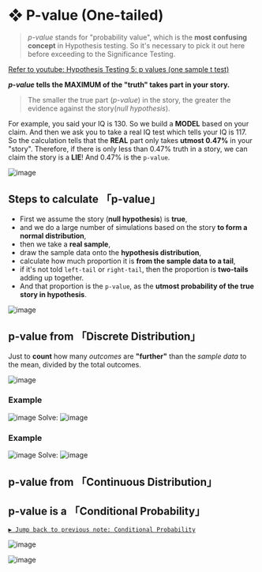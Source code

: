 # ❖ P-value (One-tailed)

> _p-value_ stands for "probability value", which is the **most confusing concept** in Hypothesis testing. So it's necessary to pick it out here before exceeding to the Significance Testing.

[Refer to youtube: Hypothesis Testing 5: p values (one sample t test)](https://www.youtube.com/watch?v=WojcyhC7EVc)

**_p-value_ tells the MAXIMUM of the "truth" takes part in your story.**

> The smaller the true part (_p-value_) in the story, the greater the evidence against the story(_null hypothesis_).

For example, you said your IQ is 130. So we build a **MODEL** based on your claim. And then we ask you to take a real IQ test which tells your IQ is 117. So the calculation tells that the **REAL** part only takes **utmost 0.47%** in your "story". Therefore, if there is only less than 0.47% truth in a story, we can claim the story is a **LIE**! And 0.47% is the `p-value`.

![image](https://user-images.githubusercontent.com/14041622/45283471-8e853980-b510-11e8-8207-5f50e8ed33dd.png)


## Steps to calculate 「p-value」

- First we assume the story (__null hypothesis__) is **true**,
- and we do a large number of simulations based on the story **to form a normal distribution**,
- then we take a **real sample**, 
- draw the sample data onto the **hypothesis distribution**,
- calculate how much proportion it is **from the sample data to a tail**,
- if it's not told `left-tail` or `right-tail`, then the proportion is **two-tails** adding up together.
- And that proportion is the `p-value`, as the **utmost probability of the true story in hypothesis**.

![image](https://user-images.githubusercontent.com/14041622/45207840-b62f9400-b2bb-11e8-9ea6-87b7dd1c69de.png)


## p-value from 「Discrete Distribution」

Just to **count** how many _outcomes_ are **"further"** than the _sample data_ to the mean, divided by the total outcomes.

![image](https://user-images.githubusercontent.com/14041622/45283032-503b4a80-b50f-11e8-8ae2-e0e4074c72d6.png)


### Example
![image](https://user-images.githubusercontent.com/14041622/45252474-82bb3b00-b389-11e8-8062-df8e230d202c.png)
Solve:
![image](https://user-images.githubusercontent.com/14041622/45253091-d468c300-b393-11e8-8ab4-e8d69c4925ff.png)


### Example
![image](https://user-images.githubusercontent.com/14041622/45253139-b2bc0b80-b394-11e8-9282-d693cc1dd252.png)
Solve:
![image](https://user-images.githubusercontent.com/14041622/45253143-be0f3700-b394-11e8-9545-4f9bbb15a069.png)


## p-value from 「Continuous Distribution」





## p-value is a  「Conditional Probability」

[`▶︎ Jump back to previous note: Conditional Probability`](https://github.com/solomonxie/solomonxie.github.io/issues/50#issuecomment-412445737)

![image](https://user-images.githubusercontent.com/14041622/45284577-7cf16100-b513-11e8-9c09-bc6aa0ae08d2.png)

![image](https://user-images.githubusercontent.com/14041622/45284498-529fa380-b513-11e8-927e-8fb15a5899de.png)
